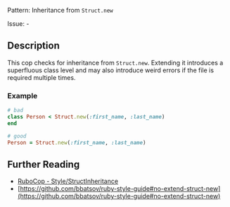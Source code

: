 Pattern: Inheritance from `Struct.new`

Issue: -

## Description

This cop checks for inheritance from `Struct.new`. Extending it introduces a superfluous class level and may also introduce weird errors if the file is required multiple times.

### Example

```ruby
# bad
class Person < Struct.new(:first_name, :last_name)
end

# good
Person = Struct.new(:first_name, :last_name)
```

## Further Reading

* [RuboCop - Style/StructInheritance](https://rubocop.readthedocs.io/en/latest/cops_style/#stylestructinheritance)
* [https://github.com/bbatsov/ruby-style-guide#no-extend-struct-new](https://github.com/bbatsov/ruby-style-guide#no-extend-struct-new)
